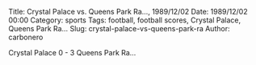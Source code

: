 Title: Crystal Palace vs. Queens Park Ra…, 1989/12/02
Date: 1989/12/02 00:00
Category: sports
Tags: football, football scores, Crystal Palace, Queens Park Ra…
Slug: crystal-palace-vs-queens-park-ra
Author: carbonero


Crystal Palace 0 - 3 Queens Park Ra…
